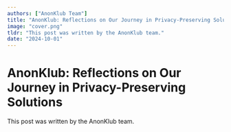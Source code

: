 ```yaml
---
authors: ["AnonKlub Team"]
title: "AnonKlub: Reflections on Our Journey in Privacy-Preserving Solutions"
image: "cover.png"
tldr: "This post was written by the AnonKlub team."
date: "2024-10-01"
---
```


# AnonKlub: Reflections on Our Journey in Privacy-Preserving Solutions

This post was written by the AnonKlub team.
